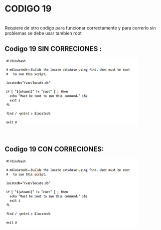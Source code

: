 # **CODIGO 19**
<br>
Requiere de otro codigo para funcionar correctamente y para correrlo sin problemas se debe usar tambien root 
<br>

## Codigo 19 SIN CORRECIONES : 
![codigo19.png](codigo19.png)

<br>

## Codigo 19 CON CORRECIONES: 
![CODIGO19.PNG](CODIGO19.PNG)

